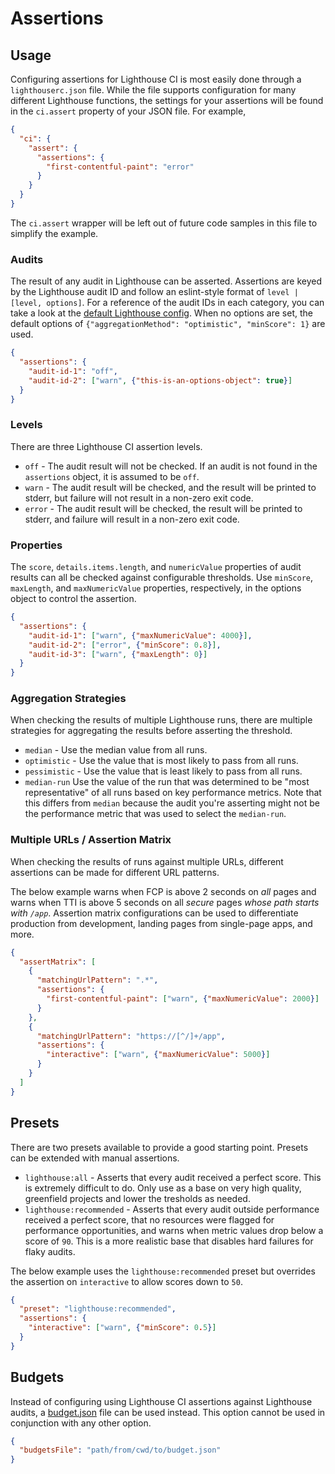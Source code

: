 # Assertions

## Usage

Configuring assertions for Lighthouse CI is most easily done through a `lighthouserc.json` file. While the file supports configuration for many different Lighthouse functions, the settings for your assertions will be found in the `ci.assert` property of your JSON file. For example,

```json
{
  "ci": {
    "assert": {
      "assertions": {
        "first-contentful-paint": "error"
      }
    }
  }
}
```

The `ci.assert` wrapper will be left out of future code samples in this file to simplify the example.

### Audits

The result of any audit in Lighthouse can be asserted. Assertions are keyed by the Lighthouse audit ID and follow an eslint-style format of `level | [level, options]`. For a reference of the audit IDs in each category, you can take a look at the [default Lighthouse config](https://github.com/GoogleChrome/lighthouse/blob/v5.5.0/lighthouse-core/config/default-config.js#L375-L407). When no options are set, the default options of `{"aggregationMethod": "optimistic", "minScore": 1}` are used.

```json
{
  "assertions": {
    "audit-id-1": "off",
    "audit-id-2": ["warn", {"this-is-an-options-object": true}]
  }
}
```

### Levels

There are three Lighthouse CI assertion levels.

- `off` - The audit result will not be checked. If an audit is not found in the `assertions` object, it is assumed to be `off`.
- `warn` - The audit result will be checked, and the result will be printed to stderr, but failure will not result in a non-zero exit code.
- `error` - The audit result will be checked, the result will be printed to stderr, and failure will result in a non-zero exit code.

### Properties

The `score`, `details.items.length`, and `numericValue` properties of audit results can all be checked against configurable thresholds. Use `minScore`, `maxLength`, and `maxNumericValue` properties, respectively, in the options object to control the assertion.

```json
{
  "assertions": {
    "audit-id-1": ["warn", {"maxNumericValue": 4000}],
    "audit-id-2": ["error", {"minScore": 0.8}],
    "audit-id-3": ["warn", {"maxLength": 0}]
  }
}
```

### Aggregation Strategies

When checking the results of multiple Lighthouse runs, there are multiple strategies for aggregating the results before asserting the threshold.

- `median` - Use the median value from all runs.
- `optimistic` - Use the value that is most likely to pass from all runs.
- `pessimistic` - Use the value that is least likely to pass from all runs.
- `median-run` Use the value of the run that was determined to be "most representative" of all runs based on key performance metrics. Note that this differs from `median` because the audit you're asserting might not be the performance metric that was used to select the `median-run`.

### Multiple URLs / Assertion Matrix

When checking the results of runs against multiple URLs, different assertions can be made for different URL patterns.

The below example warns when FCP is above 2 seconds on _all_ pages and warns when TTI is above 5 seconds on all _secure_ pages _whose path starts with `/app`_. Assertion matrix configurations can be used to differentiate production from development, landing pages from single-page apps, and more.

```json
{
  "assertMatrix": [
    {
      "matchingUrlPattern": ".*",
      "assertions": {
        "first-contentful-paint": ["warn", {"maxNumericValue": 2000}]
      }
    },
    {
      "matchingUrlPattern": "https://[^/]+/app",
      "assertions": {
        "interactive": ["warn", {"maxNumericValue": 5000}]
      }
    }
  ]
}
```

## Presets

There are two presets available to provide a good starting point. Presets can be extended with manual assertions.

- `lighthouse:all` - Asserts that every audit received a perfect score. This is extremely difficult to do. Only use as a base on very high quality, greenfield projects and lower the tresholds as needed.
- `lighthouse:recommended` - Asserts that every audit outside performance received a perfect score, that no resources were flagged for performance opportunities, and warns when metric values drop below a score of `90`. This is a more realistic base that disables hard failures for flaky audits.

The below example uses the `lighthouse:recommended` preset but overrides the assertion on `interactive` to allow scores down to `50`.

```json
{
  "preset": "lighthouse:recommended",
  "assertions": {
    "interactive": ["warn", {"minScore": 0.5}]
  }
}
```

## Budgets

Instead of configuring using Lighthouse CI assertions against Lighthouse audits, a [budget.json](https://github.com/GoogleChrome/budget.json) file can be used instead. This option cannot be used in conjunction with any other option.

```json
{
  "budgetsFile": "path/from/cwd/to/budget.json"
}
```
